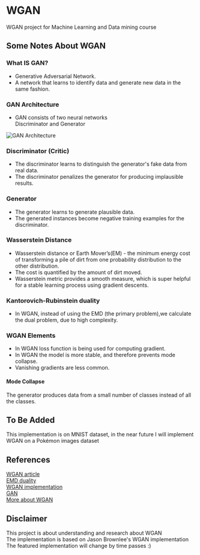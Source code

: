 # WGAN
WGAN project for Machine Learning and Data mining course
## Some Notes About WGAN
### What IS GAN?
 - Generative Adversarial Network.
 - A network that learns to identify data and generate new data in the same fashion.
 ### GAN Architecture
- GAN consists of two neural networks</br>
Discriminator and Generator</br>

![GAN Architecture](https://i.ibb.co/K0pQZgb/Screenshot-2022-01-07-184140.png)
 
### Discriminator (Critic)
 - The discriminator learns to distinguish the generator's fake data from real data.
 - The discriminator penalizes the generator for producing implausible results.
 ### Generator
 - The generator learns to generate plausible data.
 - The generated instances become negative training examples for the discriminator.

 
 ### Wasserstein Distance
 - Wasserstein  distance or Earth Mover’s(EM) - the minimum energy cost of transforming a pile of dirt from one probability distribution to the other distribution.
 - The cost is quantified by the amount of dirt moved.
 - Wasserstein metric provides a smooth measure, which is super helpful for a stable learning process using gradient descents.
 ### Kantorovich-Rubinstein duality
 - In WGAN, instead of using the EMD (the primary problem),we calculate the dual problem, due to high complexity.
### WGAN Elements
- In WGAN loss function is being used for computing gradient.
- In WGAN the model is more stable, and therefore prevents mode collapse.
- Vanishing gradients are less common.
#### Mode Collapse
The generator produces data from a small number of classes instead of all the classes.
## To Be Added
This implementation is on MNIST dataset, in the near future I will implement WGAN on a Pokémon images dataset 
## References
[WGAN article](https://arxiv.org/abs/1701.07875)</br>
[EMD duality](https://vincentherrmann.github.io/blog/wasserstein/)</br>
[WGAN implementation](https://machinelearningmastery.com/how-to-code-a-wasserstein-generative-adversarial-network-wgan-from-scratch/)</br>
[GAN](https://developers.google.com/machine-learning/gan/generator)</br>
[More about WGAN](https://medium.com/@sunnerli/the-story-about-wgan-784be5acd84c)</br>
## Disclaimer
This project is about understanding and research about WGAN </br>
The implementation is based on Jason Brownlee's WGAN implementation </br> 
The featured implementation will change by time passes :) 
 
 

